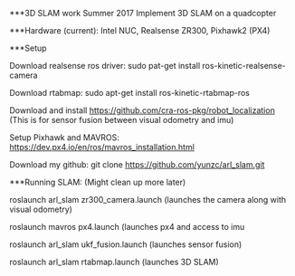 
***3D SLAM work Summer 2017
Implement 3D SLAM on a quadcopter

***Hardware (current): Intel NUC, Realsense ZR300, Pixhawk2 (PX4)

***Setup

Download realsense ros driver: sudo pat-get install ros-kinetic-realsense-camera 

Download rtabmap: sudo apt-get install ros-kinetic-rtabmap-ros

Download and install https://github.com/cra-ros-pkg/robot_localization (This is for sensor fusion between visual odometry and imu)

Setup Pixhawk and MAVROS: https://dev.px4.io/en/ros/mavros_installation.html 

Download my github: git clone https://github.com/yunzc/arl_slam.git 


***Running SLAM: (Might clean up more later)

roslaunch arl_slam zr300_camera.launch (launches the camera along with visual odometry) 

roslaunch mavros px4.launch (launches px4 and access to imu 

roslaunch arl_slam ukf_fusion.launch (launches sensor fusion) 

roslaunch arl_slam rtabmap.launch (launches 3D SLAM) 



